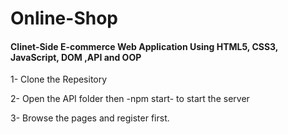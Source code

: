 # Online-Shop
<h4>Clinet-Side E-commerce Web Application Using
 HTML5, CSS3, JavaScript, DOM ,API and OOP</h4>
 

1- Clone the Repesitory


2- Open the API folder then  -npm start- to start the server


3- Browse the pages and register first.
